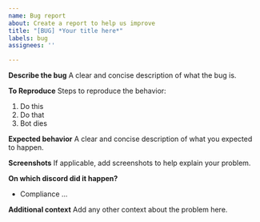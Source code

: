 ```yaml
---
name: Bug report
about: Create a report to help us improve
title: "[BUG] *Your title here*"
labels: bug
assignees: ''

---
```


**Describe the bug**
A clear and concise description of what the bug is.

**To Reproduce**
Steps to reproduce the behavior:
1. Do this
2. Do that
3. Bot dies

**Expected behavior**
A clear and concise description of what you expected to happen.

**Screenshots**
If applicable, add screenshots to help explain your problem.

**On which discord did it happen?**
 - Compliance ...

**Additional context**
Add any other context about the problem here.
